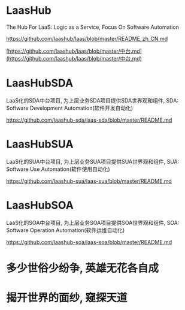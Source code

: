 # LaasHub

The Hub For LaaS: Logic as a Service, Focus On Software Automation

https://github.com/laashub/laas/blob/master/README_zh_CN.md

[https://github.com/laashub/laas/blob/master/中台.md](https://github.com/laashub/laas/blob/master/中台.md)

# LaasHubSDA

LaaS化的SDA中台项目, 为上层业务SDA项目提供SDA世界观和组件, SDA: Software Development Automation(软件开发自动化)

https://github.com/laashub-sda/laas-sda/blob/master/README.md

# LaasHubSUA

LaaS化的SUA中台项目, 为上层业务SUA项目提供SUA世界观和组件, SUA: Software Use Automation(软件使用自动化)

https://github.com/laashub-sua/laas-sua/blob/master/README.md

# LaasHubSOA

LaaS化的SOA中台项目, 为上层业务SOA项目提供SOA世界观和组件, SOA: Software Operation Automation(软件运维自动化)

https://github.com/laashub-soa/laas-soa/blob/master/README.md

# 多少世俗少纷争, 英雄无花各自成

# 揭开世界的面纱, 窥探天道